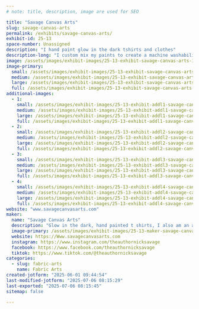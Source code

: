 ```yaml
---
# note: title, description, image are used for SEO

title: "Savage Canvas Arts"
slug: savage-canvas-arts
permalink: /exhibits/savage-canvas-arts/
exhibit-id: 25-13
space-number: Unassigned
description: "I hand paint glow in the dark tshirts and clothes"
description-long: "I custom mix my paints to create a machine washability that won't diminish the glow of the shirts. I offer short or long sleeve, women's cut, and hoodies. Custom orders welcome."
image: /assets/images/exhibit-images/25-13-exhibit-savage-canvas-arts-17487853051365570891819620720129-large.jpg
image-primary: 
  small: /assets/images/exhibit-images/25-13-exhibit-savage-canvas-arts-17487853051365570891819620720129-small.jpg
  medium: /assets/images/exhibit-images/25-13-exhibit-savage-canvas-arts-17487853051365570891819620720129-medium.jpg
  large: /assets/images/exhibit-images/25-13-exhibit-savage-canvas-arts-17487853051365570891819620720129-large.jpg
  full: /assets/images/exhibit-images/25-13-exhibit-savage-canvas-arts-17487853051365570891819620720129-full.jpg
additional-images: 
  - 1:
    small: /assets/images/exhibit-images/25-13-exhibit-addl1-savage-canvas-arts-turtle-club-small.jpg
    medium: /assets/images/exhibit-images/25-13-exhibit-addl1-savage-canvas-arts-turtle-club-medium.jpg
    large: /assets/images/exhibit-images/25-13-exhibit-addl1-savage-canvas-arts-turtle-club-large.jpg
    full: /assets/images/exhibit-images/25-13-exhibit-addl1-savage-canvas-arts-turtle-club-full.jpg
  - 2:
    small: /assets/images/exhibit-images/25-13-exhibit-addl2-savage-canvas-arts-size-reference-for-template-small.jpg
    medium: /assets/images/exhibit-images/25-13-exhibit-addl2-savage-canvas-arts-size-reference-for-template-medium.jpg
    large: /assets/images/exhibit-images/25-13-exhibit-addl2-savage-canvas-arts-size-reference-for-template-large.jpg
    full: /assets/images/exhibit-images/25-13-exhibit-addl2-savage-canvas-arts-size-reference-for-template-full.jpg
  - 3:
    small: /assets/images/exhibit-images/25-13-exhibit-addl3-savage-canvas-arts-img-20231130-123454117-small.jpg
    medium: /assets/images/exhibit-images/25-13-exhibit-addl3-savage-canvas-arts-img-20231130-123454117-medium.jpg
    large: /assets/images/exhibit-images/25-13-exhibit-addl3-savage-canvas-arts-img-20231130-123454117-large.jpg
    full: /assets/images/exhibit-images/25-13-exhibit-addl3-savage-canvas-arts-img-20231130-123454117-full.jpg
  - 4:
    small: /assets/images/exhibit-images/25-13-exhibit-addl4-savage-canvas-arts-camphalfblood-small.jpg
    medium: /assets/images/exhibit-images/25-13-exhibit-addl4-savage-canvas-arts-camphalfblood-medium.jpg
    large: /assets/images/exhibit-images/25-13-exhibit-addl4-savage-canvas-arts-camphalfblood-large.jpg
    full: /assets/images/exhibit-images/25-13-exhibit-addl4-savage-canvas-arts-camphalfblood-full.jpg
website: "www.savagecanvasarts.com"
maker: 
  name: "Savage Canvas Arts"
  description: "Glow in the dark, hand painted t shirts, I also am an author and sell my books."
  image-primary: /assets/images/exhibit-images/25-13-maker-savage-canvas-arts-17487850330904748624015727628815-medium.jpg
  website: https://Www.savagecanvasarts.com
  instagram: https://www.instagram.com/theauthornicksavage
  facebook: https://www.facebook.com/theauthornicksavage
  tiktok: https://www.tiktok.com/@theauthornicksavage
categories: 
  - slug: fabric-arts
    name: Fabric Arts
created-jotform: "2025-06-01 09:44:54"
last-modified-jotform: "2025-07-06 08:15:29"
last-exported: "2025-07-06 08:15:45"
sitemap: false

---
```

